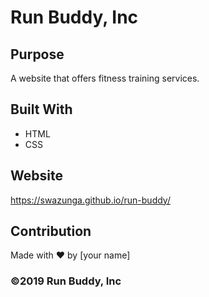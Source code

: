 # Run Buddy, Inc

## Purpose
A website that offers fitness training services. 

## Built With
* HTML
* CSS

## Website
https://swazunga.github.io/run-buddy/

## Contribution
Made with ❤️ by [your name]

### ©️2019 Run Buddy, Inc 
